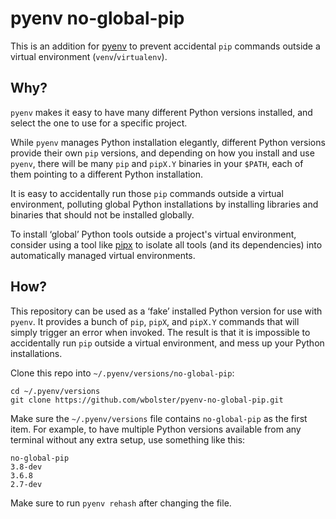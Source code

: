 pyenv no-global-pip
===================

This is an addition for [pyenv](https://github.com/pyenv/pyenv) to prevent accidental `pip` commands outside a virtual environment (`venv`/`virtualenv`).

Why?
----

`pyenv` makes it easy to have many different Python versions installed, and select the one to use for a specific project.

While `pyenv` manages Python installation elegantly, different Python versions provide their own `pip` versions, and depending on how you install and use `pyenv`, there will be many `pip` and `pipX.Y` binaries in your `$PATH`, each of them pointing to a different Python installation.

It is easy to accidentally run those `pip` commands outside a virtual environment, polluting global Python installations by installing libraries and binaries that should not be installed globally.

To install ‘global’ Python tools outside a project's virtual environment, consider using a tool like [pipx](https://github.com/pipxproject/pipx) to isolate all tools (and its dependencies) into automatically managed virtual environments.

How?
----

This repository can be used as a ‘fake’ installed Python version for use with `pyenv`. It provides a bunch of `pip`, `pipX`, and `pipX.Y` commands that will simply trigger an error when invoked. The result is that it is impossible to accidentally run `pip` outside a virtual environment, and mess up your Python installations.

Clone this repo into `~/.pyenv/versions/no-global-pip`:

```
cd ~/.pyenv/versions
git clone https://github.com/wbolster/pyenv-no-global-pip.git
```

Make sure the `~/.pyenv/versions` file contains `no-global-pip` as the first item. For example, to have multiple Python versions available from any terminal without any extra setup, use something like this:

```
no-global-pip
3.8-dev
3.6.8
2.7-dev
```

Make sure to run `pyenv rehash` after changing the file.
